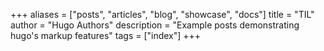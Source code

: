 +++
aliases = ["posts", "articles", "blog", "showcase", "docs"]
title = "TIL"
author = "Hugo Authors"
description = "Example posts demonstrating hugo's markup features"
tags = ["index"]
+++
